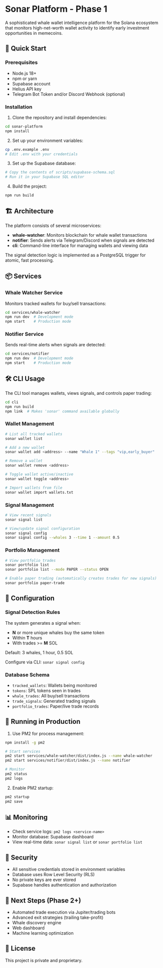 # Sonar Platform - Phase 1

A sophisticated whale wallet intelligence platform for the Solana ecosystem that monitors high-net-worth wallet activity to identify early investment opportunities in memecoins.


## 🚀 Quick Start

### Prerequisites

- Node.js 18+ 
- npm or yarn
- Supabase account
- Helius API key
- Telegram Bot Token and/or Discord Webhook (optional)

### Installation

1. Clone the repository and install dependencies:

```bash
cd sonar-platform
npm install
```

2. Set up your environment variables:

```bash
cp .env.example .env
# Edit .env with your credentials
```

3. Set up the Supabase database:

```bash
# Copy the contents of scripts/supabase-schema.sql
# Run it in your Supabase SQL editor
```

4. Build the project:

```bash
npm run build
```

## 🏗️ Architecture

The platform consists of several microservices:

- **whale-watcher**: Monitors blockchain for whale wallet transactions
- **notifier**: Sends alerts via Telegram/Discord when signals are detected
- **cli**: Command-line interface for managing wallets and viewing data

The signal detection logic is implemented as a PostgreSQL trigger for atomic, fast processing.

## 📦 Services

### Whale Watcher Service

Monitors tracked wallets for buy/sell transactions:

```bash
cd services/whale-watcher
npm run dev  # Development mode
npm start    # Production mode
```

### Notifier Service

Sends real-time alerts when signals are detected:

```bash
cd services/notifier
npm run dev  # Development mode
npm start    # Production mode
```

## 🛠️ CLI Usage

The CLI tool manages wallets, views signals, and controls paper trading:

```bash
cd cli
npm run build
npm link  # Makes 'sonar' command available globally
```

### Wallet Management

```bash
# List all tracked wallets
sonar wallet list

# Add a new wallet
sonar wallet add <address> --name "Whale 1" --tags "vip,early_buyer"

# Remove a wallet
sonar wallet remove <address>

# Toggle wallet active/inactive
sonar wallet toggle <address>

# Import wallets from file
sonar wallet import wallets.txt
```

### Signal Management

```bash
# View recent signals
sonar signal list

# View/update signal configuration
sonar signal config
sonar signal config --whales 3 --time 1 --amount 0.5
```

### Portfolio Management

```bash
# View portfolio trades
sonar portfolio list
sonar portfolio list --mode PAPER --status OPEN

# Enable paper trading (automatically creates trades for new signals)
sonar portfolio paper-trade
```

## 🔧 Configuration

### Signal Detection Rules

The system generates a signal when:
- **N** or more unique whales buy the same token
- Within **T** hours
- With trades >= **M** SOL

Default: 3 whales, 1 hour, 0.5 SOL

Configure via CLI: `sonar signal config`

### Database Schema

- `tracked_wallets`: Wallets being monitored
- `tokens`: SPL tokens seen in trades
- `whale_trades`: All buy/sell transactions
- `trade_signals`: Generated trading signals
- `portfolio_trades`: Paper/live trade records

## 🚦 Running in Production

1. Use PM2 for process management:

```bash
npm install -g pm2

# Start services
pm2 start services/whale-watcher/dist/index.js --name whale-watcher
pm2 start services/notifier/dist/index.js --name notifier

# Monitor
pm2 status
pm2 logs
```

2. Enable PM2 startup:

```bash
pm2 startup
pm2 save
```

## 📊 Monitoring

- Check service logs: `pm2 logs <service-name>`
- Monitor database: Supabase dashboard
- View real-time data: `sonar signal list` or `sonar portfolio list`

## 🔐 Security

- All sensitive credentials stored in environment variables
- Database uses Row Level Security (RLS)
- No private keys are ever stored
- Supabase handles authentication and authorization

## 🎯 Next Steps (Phase 2+)

- Automated trade execution via Jupiter/trading bots
- Advanced exit strategies (trailing take-profit)
- Whale discovery engine
- Web dashboard
- Machine learning optimization

## 📝 License

This project is private and proprietary.
